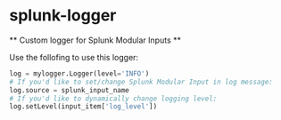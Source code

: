 # splunk-logger
** Custom logger for Splunk Modular Inputs **

Use the follofing to use this logger:
``` python 
log = mylogger.Logger(level='INFO')
# If you'd like to set/change Splunk Modular Input in log message:
log.source = splunk_input_name
# If you'd like to dynamically change logging level:
log.setLevel(input_item['log_level'])
```
